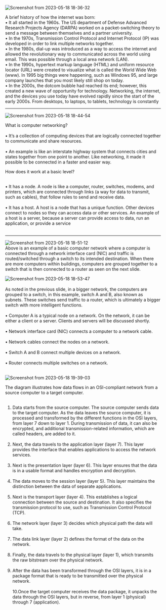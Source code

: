 ![Screenshot from 2023-05-18 18-36-32](https://github.com/amitshr6779/Devops-Learnings/assets/84858868/d560675d-89d5-44c8-aa1b-5b11b00e0a52)

A brief history of how the internet was born: <br>
• It all started in the 1960s. The US department of Defense Advanced Research Projects Agency (DARPA) worked on a packet-switching theory to send a message between themselves and a partner university. <br>
• In the 1970s, Transmission Control Protocol and Internet Protocol (IP) was developed in order to link multiple networks together.  <br>
• In the 1980s, dial-up was introduced as a way to access the internet and allowed the revolutionary way to communicated across the world using email. This was possible through a local area network (LAN). <br>
• In the 1990s, hypertext markup language (HTML) and uniform resource locator (URL) were created to visualize what is called the World Wide Web (www). In 1995 big things were happening, such as Windows 95, and large company launches that you most likely still shop on today.  <br>
• In the 2000s, the dotcom bubble had reached its end; however, this created a new wave of opportunity for technology. Networking, the internet, and the devices you use today have evolved rapidly since the start of the early 2000s. From desktops, to laptops, to tablets, technology is constantly  <br>

<hr>

![Screenshot from 2023-05-18 18-44-54](https://github.com/amitshr6779/Devops-Learnings/assets/84858868/b785f347-ed4f-4a1d-bb86-a4fc69313fe2)

What is computer networking? <br> <br>
• It’s a collection of computing devices that are logically connected together to communicate and share resources. <br> <br>
• An example is like an interstate highway system that connects cities and states together from one point to another. Like networking, it made it possible to be connected in a faster and easier way.

How does it work at a basic level? <br> <br>

• It has a node. A node is like a computer, router, switches, modems, and printers, which are connected through links (a way for data to transmit, such as cables), that follow rules to send and receive data. <br> <br>
• It has a host. A host is a node that has a unique function. Other devices connect to nodes so they can access data or other services. An example of a host is a server, because a server can provide access to data, run an application, or provide a service <br><br>

<hr>

![Screenshot from 2023-05-18 18-51-12](https://github.com/amitshr6779/Devops-Learnings/assets/84858868/a771f30f-0dbc-4f29-b9d3-763d5daae75c)
<br>
Above is an example of a basic computer network where a computer is connected through a network interface card (NIC) and traffic is routed/switched through a switch to its intended destination. When there are more computers within buildings, computers are grouped together to a switch that is then connected to a router as seen on the next slide.
<br>

![Screenshot from 2023-05-18 18-53-47](https://github.com/amitshr6779/Devops-Learnings/assets/84858868/5237af52-9c72-4b4d-854f-cf5d902a4bf8) <br> <br>
As noted in the previous slide, in a bigger network, the computers are grouped to a switch, in this example, switch A and B, also known as subnets. These switches send traffic to a router, which is ultimately a bigger switch with more intelligent functions. <br> <br>
 • Computer A is a typical node on a network. On the network, it can be either a client or a server. Clients and servers will be discussed shortly. <br> <br>
 • Network interface card (NIC) connects a computer to a network cable. <br> <br>
 • Network cables connect the nodes on a network. <br> <br>
 • Switch A and B connect multiple devices on a network. <br> <br>
 • Router connects multiple switches on a network. <br> <br>
 
![Screenshot from 2023-05-18 19-39-03](https://github.com/amitshr6779/Devops-Learnings/assets/84858868/75ec0beb-486e-45a9-9af4-8aefeca532e2)

The diagram illustrates how data flows in an OSI-compliant network from a source computer to a target computer.  <br> <br>
1. Data starts from the source computer. The source computer sends data to the target computer. As the data leaves the source computer, it is processed and transformed by the different functions in the OSI layers, from layer 7 down to layer 1. During transmission of data, it can also be encrypted, and additional transmission-related information, which are called headers, are added to it. <br> <br>
2. Next, the data travels to the application layer (layer 7). This layer provides the interface that enables applications to access the network services. <br> <br>
3. Next is the presentation layer (layer 6). This layer ensures that the data is in a usable format and handles encryption and decryption. <br> <br>
4. The data moves to the session layer (layer 5). This layer maintains the distinction between the data of separate applications. <br> <br>
5. Next is the transport layer (layer 4). This establishes a logical connection between the source and destination. It also specifies the transmission protocol to use, such as Transmission Control Protocol (TCP). <br> <br>
6. The network layer (layer 3) decides which physical path the data will take. <br> <br>
7. The data link layer (layer 2) defines the format of the data on the network. <br> <br>
8. Finally, the data travels to the physical layer (layer 1), which transmits the raw bitstream over the physical network. <br> <br>
9. After the data has been transformed through the OSI layers, it is in a package format that is ready to be transmitted over the physical network. <br> <br>
10.Once the target computer receives the data package, it unpacks the data through the OSI layers, but in reverse, from layer 1 (physical) through 7 (application). <br> <br>


